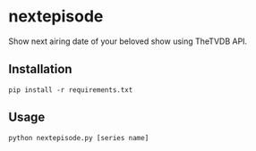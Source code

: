 nextepisode
===========

Show next airing date of your beloved show using TheTVDB API.

Installation
------------
    pip install -r requirements.txt

Usage
-----
    python nextepisode.py [series name]
